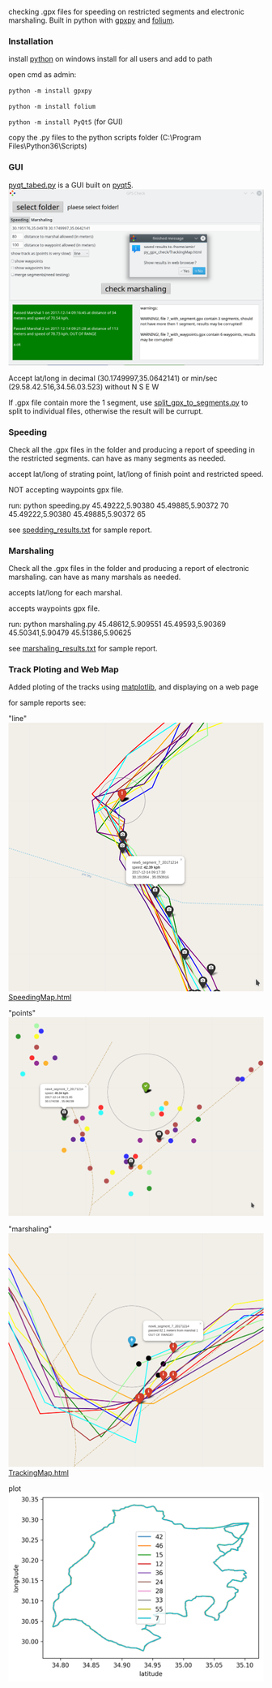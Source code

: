 checking .gpx files for speeding on restricted segments and electronic marshaling.
Built in python with [gpxpy](https://github.com/tkrajina/gpxpy) and [folium](https://github.com/python-visualization/folium).

### Installation ###

install [python](https://www.python.org/downloads/)
on windows install for all users and add to path

open cmd as admin:

`python -m install gpxpy`

`python -m install folium`

`python -m install PyQt5` (for GUI)

copy the .py files to the python scripts folder (C:\Program Files\Python36\Scripts)

### GUI ###

[pyqt_tabed.py](https://github.com/amirsher/py_gpx_check/blob/master/pyqt_tabed.py) is a GUI built on [pyqt5](https://pypi.python.org/pypi/PyQt5).
![pyqt5 GUI](https://github.com/amirsher/py_gpx_check/blob/master/pyqt5_gui.png)

Accept lat/long in decimal (30.1749997,35.0642141) or min/sec (29.58.42.516,34.56.03.523) without N S E W

If .gpx file contain more the 1 segment, use [split_gpx_to_segments.py](https://github.com/amirsher/py_gpx_check/blob/master/split_gpx_to_segments.py) to split to individual files, otherwise the result will be currupt. 

### Speeding ###

Check all the .gpx files in the folder and producing a report of speeding in the restricted segments. can have as many segments as needed.

accept lat/long of strating point, lat/long of finish point and restricted speed.

NOT accepting waypoints gpx file.

run: python speeding.py 45.49222,5.90380 45.49885,5.90372 70 45.49222,5.90380 45.49885,5.90372 65

see [spedding_results.txt](https://github.com/amirsher/py_gpx_check/blob/master/spedding_results.txt) for sample report.

### Marshaling ###

Check all the .gpx files in the folder and producing a report of electronic marshaling. can have as many marshals as needed.

accepts lat/long for each marshal.

accepts waypoints gpx file.

run: python marshaling.py 45.48612,5.909551 45.49593,5.90369 45.50341,5.90479 45.51386,5.90625

see [marshaling_results.txt](https://github.com/amirsher/py_gpx_check/blob/master/marshaling_results.txt) for sample report.

### Track Ploting and Web Map ###

Added ploting of the tracks using [matplotlib](https://matplotlib.org/), and displaying on a web page


for sample reports see:

"line"
![speeding line](https://github.com/amirsher/py_gpx_check/blob/master/line.png)
[SpeedingMap.html](https://github.com/amirsher/py_gpx_check/blob/master/SpeedingMap.html)

"points"
![speeding points](https://github.com/amirsher/py_gpx_check/blob/master/points.png)

"marshaling"
![marshal point](https://github.com/amirsher/py_gpx_check/blob/master/marshal.png)
[TrackingMap.html](https://github.com/amirsher/py_gpx_check/blob/master/TrackingMap.html)

plot
![marshal point](https://github.com/amirsher/py_gpx_check/blob/master/tracking.png)


